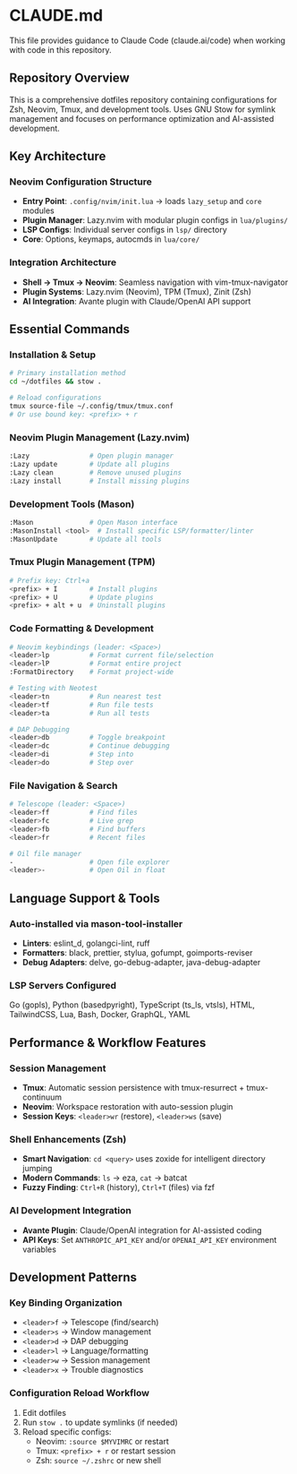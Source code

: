 # CLAUDE.md

This file provides guidance to Claude Code (claude.ai/code) when working with code in this repository.

## Repository Overview

This is a comprehensive dotfiles repository containing configurations for Zsh, Neovim, Tmux, and development tools. Uses GNU Stow for symlink management and focuses on performance optimization and AI-assisted development.

## Key Architecture

### Neovim Configuration Structure
- **Entry Point**: `.config/nvim/init.lua` → loads `lazy_setup` and `core` modules
- **Plugin Manager**: Lazy.nvim with modular plugin configs in `lua/plugins/`
- **LSP Configs**: Individual server configs in `lsp/` directory
- **Core**: Options, keymaps, autocmds in `lua/core/`

### Integration Architecture
- **Shell → Tmux → Neovim**: Seamless navigation with vim-tmux-navigator
- **Plugin Systems**: Lazy.nvim (Neovim), TPM (Tmux), Zinit (Zsh)
- **AI Integration**: Avante plugin with Claude/OpenAI API support

## Essential Commands

### Installation & Setup
```bash
# Primary installation method
cd ~/dotfiles && stow .

# Reload configurations
tmux source-file ~/.config/tmux/tmux.conf
# Or use bound key: <prefix> + r
```

### Neovim Plugin Management (Lazy.nvim)
```bash
:Lazy               # Open plugin manager
:Lazy update        # Update all plugins
:Lazy clean         # Remove unused plugins
:Lazy install       # Install missing plugins
```

### Development Tools (Mason)
```bash
:Mason              # Open Mason interface
:MasonInstall <tool>  # Install specific LSP/formatter/linter
:MasonUpdate        # Update all tools
```

### Tmux Plugin Management (TPM)
```bash
# Prefix key: Ctrl+a
<prefix> + I        # Install plugins
<prefix> + U        # Update plugins
<prefix> + alt + u  # Uninstall plugins
```

### Code Formatting & Development
```bash
# Neovim keybindings (leader: <Space>)
<leader>lp          # Format current file/selection
<leader>lP          # Format entire project
:FormatDirectory    # Format project-wide

# Testing with Neotest
<leader>tn          # Run nearest test
<leader>tf          # Run file tests
<leader>ta          # Run all tests

# DAP Debugging
<leader>db          # Toggle breakpoint
<leader>dc          # Continue debugging
<leader>di          # Step into
<leader>do          # Step over
```

### File Navigation & Search
```bash
# Telescope (leader: <Space>)
<leader>ff          # Find files
<leader>fc          # Live grep
<leader>fb          # Find buffers
<leader>fr          # Recent files

# Oil file manager
-                   # Open file explorer
<leader>-           # Open Oil in float
```

## Language Support & Tools

### Auto-installed via mason-tool-installer
- **Linters**: eslint_d, golangci-lint, ruff
- **Formatters**: black, prettier, stylua, gofumpt, goimports-reviser
- **Debug Adapters**: delve, go-debug-adapter, java-debug-adapter

### LSP Servers Configured
Go (gopls), Python (basedpyright), TypeScript (ts_ls, vtsls), HTML, TailwindCSS, Lua, Bash, Docker, GraphQL, YAML

## Performance & Workflow Features

### Session Management
- **Tmux**: Automatic session persistence with tmux-resurrect + tmux-continuum
- **Neovim**: Workspace restoration with auto-session plugin
- **Session Keys**: `<leader>wr` (restore), `<leader>ws` (save)

### Shell Enhancements (Zsh)
- **Smart Navigation**: `cd <query>` uses zoxide for intelligent directory jumping
- **Modern Commands**: `ls` → eza, `cat` → batcat
- **Fuzzy Finding**: `Ctrl+R` (history), `Ctrl+T` (files) via fzf

### AI Development Integration
- **Avante Plugin**: Claude/OpenAI integration for AI-assisted coding
- **API Keys**: Set `ANTHROPIC_API_KEY` and/or `OPENAI_API_KEY` environment variables

## Development Patterns

### Key Binding Organization
- `<leader>f` → Telescope (find/search)
- `<leader>s` → Window management
- `<leader>d` → DAP debugging
- `<leader>l` → Language/formatting
- `<leader>w` → Session management
- `<leader>x` → Trouble diagnostics

### Configuration Reload Workflow
1. Edit dotfiles
2. Run `stow .` to update symlinks (if needed)
3. Reload specific configs:
   - Neovim: `:source $MYVIMRC` or restart
   - Tmux: `<prefix> + r` or restart session
   - Zsh: `source ~/.zshrc` or new shell